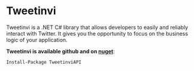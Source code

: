 # Tweetinvi

Tweetinvi is a .NET C# library that allows developers to easily and reliably interact with Twitter. It gives you the opportunity to focus on the business logic of your application.

**Tweetinvi is available github and on [nuget](https://www.nuget.org/packages/TweetinviAPI/)**:

    Install-Package TweetinviAPI

